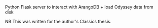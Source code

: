 Python Flask server to interact with ArangoDB + load Odyssey data from disk

NB This was written for the author's Classics thesis.
